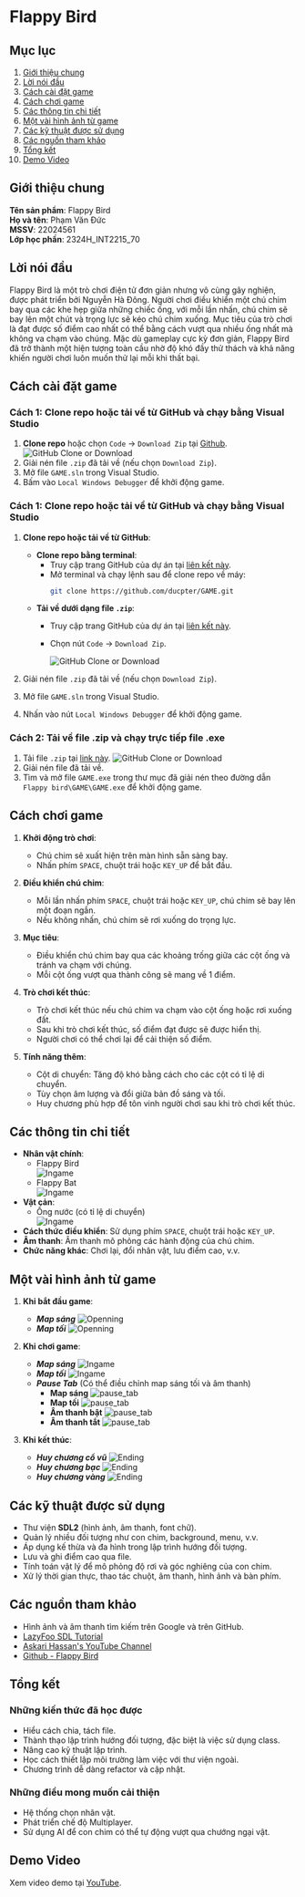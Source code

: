 # Flappy Bird 

## Mục lục

1. [Giới thiệu chung](#giới-thiệu-chung)
2. [Lời nói đầu](#lời-nói-đầu)
3. [Cách cài đặt game](#cách-cài-đặt-game)
4. [Cách chơi game](#cách-chơi-game)
5. [Các thông tin chi tiết](#các-thông-tin-chi-tiết)
6. [Một vài hình ảnh từ game](#một-vài-hình-ảnh-từ-game)
7. [Các kỹ thuật được sử dụng](#các-kỹ-thuật-được-sử-dụng)
8. [Các nguồn tham khảo](#các-nguồn-tham-khảo)
9. [Tổng kết](#tổng-kết)
10. [Demo Video](#demo-video)

## Giới thiệu chung

**Tên sản phẩm**: Flappy Bird  
**Họ và tên**: Phạm Văn Đức  
**MSSV**: 22024561  
**Lớp học phần**: 2324H_INT2215_70

## Lời nói đầu
Flappy Bird là một trò chơi điện tử đơn giản nhưng vô cùng gây nghiện, được phát triển bởi Nguyễn Hà Đông. Người chơi điều khiển một chú chim bay qua các khe hẹp giữa những chiếc ống, với mỗi lần nhấn, chú chim sẽ bay lên một chút và trọng lực sẽ kéo chú chim xuống. Mục tiêu của trò chơi là đạt được số điểm cao nhất có thể bằng cách vượt qua nhiều ống nhất mà không va chạm vào chúng. Mặc dù gameplay cực kỳ đơn giản, Flappy Bird đã trở thành một hiện tượng toàn cầu nhờ độ khó đầy thử thách và khả năng khiến người chơi luôn muốn thử lại mỗi khi thất bại.

## Cách cài đặt game
### Cách 1: Clone repo hoặc tải về từ GitHub và chạy bằng Visual Studio
1. **Clone repo** hoặc chọn `Code` -> `Download Zip` tại [Github](https://github.com/ducpter/GAME).  
   ![GitHub Clone or Download](GAME/res/demo/github.png)
2. Giải nén file `.zip` đã tải về (nếu chọn `Download Zip`).
3. Mở file `GAME.sln` trong Visual Studio.
4. Bấm vào `Local Windows Debugger` để khởi động game.
### Cách 1: Clone repo hoặc tải về từ GitHub và chạy bằng Visual Studio

1. **Clone repo hoặc tải về từ GitHub**:
   - **Clone repo bằng terminal**:
     - Truy cập trang GitHub của dự án tại [liên kết này](https://github.com/ducpter/GAME).
     - Mở terminal và chạy lệnh sau để clone repo về máy:
       ```bash
       git clone https://github.com/ducpter/GAME.git
       ```
   - **Tải về dưới dạng file `.zip`**:
     - Truy cập trang GitHub của dự án tại [liên kết này](https://github.com/ducpter/GAME).
     - Chọn nút `Code` -> `Download Zip`.

       ![GitHub Clone or Download](GAME/res/demo/github.png)

2. Giải nén file `.zip` đã tải về (nếu chọn `Download Zip`).
3. Mở file `GAME.sln` trong Visual Studio.
4. Nhấn vào nút `Local Windows Debugger` để khởi động game.


### Cách 2: Tải về file .zip và chạy trực tiếp file .exe
1. Tải file `.zip` tại [link này](https://github.com/ducpter/GAME/releases/tag/v1.0).
   ![GitHub Clone or Download](GAME/res/demo/github1.png)
2. Giải nén file đã tải về.
3. Tìm và mở file `GAME.exe` trong thư mục đã giải nén theo đường dẫn `Flappy bird\GAME\GAME.exe` để khởi động game.

## Cách chơi game

1. **Khởi động trò chơi**:
   - Chú chim sẽ xuất hiện trên màn hình sẵn sàng bay.
   - Nhấn phím `SPACE`, chuột trái hoặc `KEY_UP` để bắt đầu.

2. **Điều khiển chú chim**:
   - Mỗi lần nhấn phím `SPACE`, chuột trái hoặc `KEY_UP`, chú chim sẽ bay lên một đoạn ngắn.
   - Nếu không nhấn, chú chim sẽ rơi xuống do trọng lực.

3. **Mục tiêu**:
   - Điều khiển chú chim bay qua các khoảng trống giữa các cột ống và tránh va chạm với chúng.
   - Mỗi cột ống vượt qua thành công sẽ mang về 1 điểm.

4. **Trò chơi kết thúc**:
   - Trò chơi kết thúc nếu chú chim va chạm vào cột ống hoặc rơi xuống đất.
   - Sau khi trò chơi kết thúc, số điểm đạt được sẽ được hiển thị.
   - Người chơi có thể chơi lại để cải thiện số điểm.

5. **Tính năng thêm**:
   - Cột di chuyển: Tăng độ khó bằng cách cho các cột có tỉ lệ di chuyển.
   - Tùy chọn âm lượng và đổi giữa bản đồ sáng và tối.
   - Huy chương phù hợp để tôn vinh người chơi sau khi trò chơi kết thúc.

## Các thông tin chi tiết

- **Nhân vật chính**:
  - Flappy Bird  
    ![Ingame](GAME/res/image/bird.png)
  - Flappy Bat  
    ![Ingame](GAME/res/image/bird-dark.png)
- **Vật cản**:
  - Ống nước (có tỉ lệ di chuyển)  
    ![Ingame](GAME/res/image/pipe.png)
- **Cách thức điều khiển**: Sử dụng phím `SPACE`, chuột trái hoặc `KEY_UP`.
- **Âm thanh**: Âm thanh mô phỏng các hành động của chú chim.
- **Chức năng khác**: Chơi lại, đổi nhân vật, lưu điểm cao, v.v.

## Một vài hình ảnh từ game

1. **Khi bắt đầu game**:
   - ***Map sáng***
     ![Openning](GAME/res/demo/message.png)
   - ***Map tối***
     ![Openning](GAME/res/demo/message_night.png)

2. **Khi chơi game**:
   - ***Map sáng***
     ![Ingame](GAME/res/demo/ingame_day.png)
   - ***Map tối***
     ![Ingame](GAME/res/demo/ingame_night.png)
   - ***Pause Tab*** (Có thể điều chỉnh map sáng tối và âm thanh)
     - ****Map sáng****
       ![pause_tab](GAME/res/demo/pause_tab_music_on.png)
     - ****Map tối****
       ![pause_tab](GAME/res/demo/pause_tab_nightmode.png)
     - ****Âm thanh bật****
       ![pause_tab](GAME/res/demo/pause_tab_music_on.png)
     - ****Âm thanh tắt****
       ![pause_tab](GAME/res/demo/pause_tab_music_off.png)

3. **Khi kết thúc**:
   - ***Huy chương cổ vũ***
     ![Ending](GAME/res/demo/co_vu.png)
   - ***Huy chương bạc***
     ![Ending](GAME/res/demo/huychuongbac.png)
   - ***Huy chương vàng***
     ![Ending](GAME/res/demo/huychuongvang.png)

## Các kỹ thuật được sử dụng

- Thư viện **SDL2** (hình ảnh, âm thanh, font chữ).
- Quản lý nhiều đối tượng như con chim, background, menu, v.v.
- Áp dụng kế thừa và đa hình trong lập trình hướng đối tượng.
- Lưu và ghi điểm cao qua file.
- Tính toán vật lý để mô phỏng độ rơi và góc nghiêng của con chim.
- Xử lý thời gian thực, thao tác chuột, âm thanh, hình ảnh và bàn phím.

## Các nguồn tham khảo

- Hình ảnh và âm thanh tìm kiếm trên Google và trên GitHub.
- [LazyFoo SDL Tutorial](https://lazyfoo.net/tutorials/SDL/index.php)
- [Askari Hassan's YouTube Channel](https://www.youtube.com/channel/UC2Ab_b49frkmgFJajOvtkpw)
- [Github - Flappy Bird](https://github.com/conglb/Flappy-Bird)

## Tổng kết

### Những kiến thức đã học được

- Hiểu cách chia, tách file.
- Thành thạo lập trình hướng đối tượng, đặc biệt là việc sử dụng class.
- Nâng cao kỹ thuật lập trình.
- Học cách thiết lập môi trường làm việc với thư viện ngoài.
- Chương trình dễ dàng refactor và cập nhật.

### Những điều mong muốn cải thiện

- Hệ thống chọn nhân vật.
- Phát triển chế độ Multiplayer.
- Sử dụng AI để con chim có thể tự động vượt qua chướng ngại vật.

## Demo Video

Xem video demo tại [YouTube](https://www.youtube.com/watch?v=kSdAvtmIgWk).
